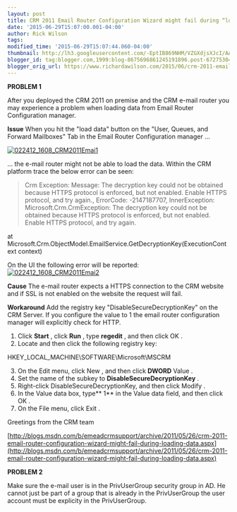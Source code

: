 ```yaml
---
layout: post
title: CRM 2011 Email Router Configuration Wizard might fail during “loading data”
date: '2015-06-29T15:07:00.001-04:00'
author: Rick Wilson
tags: 
modified_time: '2015-06-29T15:07:44.060-04:00'
thumbnail: http://lh3.googleusercontent.com/-EptIB869NHM/VZGXdjsXJcI/AAAAAAAAPWw/Vz9k1mj-MHU/s72-c/022412_1608_CRM2011Emai1_thumb%25255B3%25255D.png?imgmax=800
blogger_id: tag:blogger.com,1999:blog-8675696861245191896.post-6727530437625630922
blogger_orig_url: https://www.richardawilson.com/2015/06/crm-2011-email-router-configuration.html
---
```



  

**PROBLEM 1**

After you deployed the CRM 2011 on premise and the CRM e-mail router you may experience a problem when loading data from Email Router Configuration manager. 

**Issue**
When you hit the "load data" button on the "User, Queues, and Forward Mailboxes" Tab in the Email Router Configuration manager … 

[![022412_1608_CRM2011Emai1](http://lh3.googleusercontent.com/-EptIB869NHM/VZGXdjsXJcI/AAAAAAAAPWw/Vz9k1mj-MHU/022412_1608_CRM2011Emai1_thumb%25255B3%25255D.png?imgmax=800)](http://lh3.googleusercontent.com/-f7Q3yuSnY9g/VZGXc_benrI/AAAAAAAAPWo/xcaTIck0nPc/s1600-h/022412_1608_CRM2011Emai1%25255B5%25255D.png)

… the e-mail router might not be able to load the data. Within the  CRM platform trace the below error can be seen:  

>Crm Exception: Message: The decryption key could not be obtained because HTTPS protocol is enforced, but not enabled. Enable HTTPS protocol, and try again., ErrorCode: -2147187707, InnerException: Microsoft.Crm.CrmException: The decryption key could not be obtained because HTTPS protocol is enforced, but not enabled. Enable HTTPS protocol, and try again. 

at Microsoft.Crm.ObjectModel.EmailService.GetDecryptionKey(ExecutionContext context)  

On the UI the following error will be reported: 
[![022412_1608_CRM2011Emai2](http://lh3.googleusercontent.com/-gvwM6r6qaJM/VZGXft4eO5I/AAAAAAAAPXA/gGxh9_kK8WE/022412_1608_CRM2011Emai2_thumb.png?imgmax=800)](http://lh3.googleusercontent.com/-4yRrVUmvX0g/VZGXe9_m7zI/AAAAAAAAPW4/Pe4_GOl5XuQ/s1600-h/022412_1608_CRM2011Emai2%25255B2%25255D.png)

**Cause**
The e-mail router expects a HTTPS connection to the CRM website and if SSL is not enabled on the website the request will fail. 

**Workaround**
Add the registry key "DisableSecureDecryptionKey" on the CRM Server. If you configure the value to 1 the email router configuration manager will explicitly check for HTTP. 

1. Click **Start** , click **Run** , type **regedit** , and then click OK . 
2. Locate and then click the following registry key:  

HKEY_LOCAL_MACHINE\SOFTWARE\Microsoft\MSCRM 

3. On the Edit menu, click New , and then click **DWORD** Value . 
4. Set the name of the subkey to **DisableSecureDecryptionKey** . 
5. Right-click DisableSecureDecryptionKey, and then click Modify . 
6. In the Value data box, type** 1** in the Value data field, and then click OK . 
7. On the File menu, click Exit .  

Greetings from the CRM team 

[http://blogs.msdn.com/b/emeadcrmsupport/archive/2011/05/26/crm-2011-email-router-configuration-wizard-might-fail-during-loading-data.aspx](http://blogs.msdn.com/b/emeadcrmsupport/archive/2011/05/26/crm-2011-email-router-configuration-wizard-might-fail-during-loading-data.aspx)

**PROBLEM 2**

Make sure the e-mail user is in the PrivUserGroup security group in AD.  He cannot just be part of a group that is already in the PrivUserGroup the user account must be explicity in the PrivUserGroup.      

